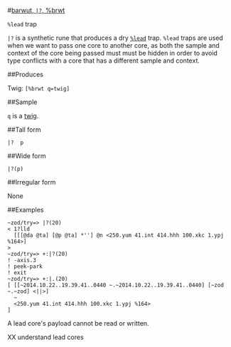 #[barwut, `|?`, %brwt](#brwt)

`%lead` trap

`|?` is a synthetic rune that produces a dry [`%lead`]() trap. `%lead` traps are used when we want to pass one core to another core, as both the sample and context of the core being passed must must be hidden in order to avoid type conflicts with a core that has a different sample and context.

##Produces

Twig: `[%brwt q=twig]`

##Sample

`q` is a [twig]().

##Tall form

    |?  p

##Wide form

    |?(p)

##Irregular form

None

##Examples

    ~zod/try=> |?(20)
    < 1?lld
      [[[@da @ta] [@p @ta] *''] @n <250.yum 41.int 414.hhh 100.xkc 1.ypj %164>]
    >
    ~zod/try=> +:|?(20)
    ! -axis.3
    ! peek-park
    ! exit
    ~zod/try=> +:|.(20)
    [ [[~2014.10.22..19.39.41..0440 ~.~2014.10.22..19.39.41..0440] [~zod ~.~zod] <||>]
      ~
      <250.yum 41.int 414.hhh 100.xkc 1.ypj %164>
    ]

A lead core's payload cannot be read or written.

XX understand lead cores
